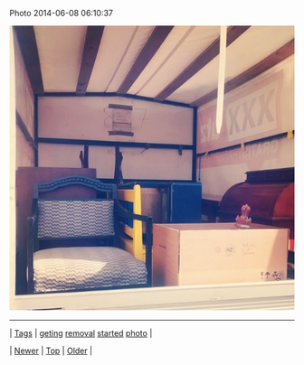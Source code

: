 <!--
title: Photo 2014-06-08 06
date: 2020-06-28T15:27:00.319Z
tags: geting, removal, started, photo
-->


Photo 2014-06-08 06:10:37

![](88149936999-0.jpg)

<!--BOTTOM-POST-NAVIGATION-->
---

| [Tags](tags.md) | [geting](tag-geting.md) [removal](tag-removal.md) [started](tag-started.md) [photo](tag-photo.md) |

| [Newer](88136198994.md) | [Top](index.md) | [Older](88152754060.md) |